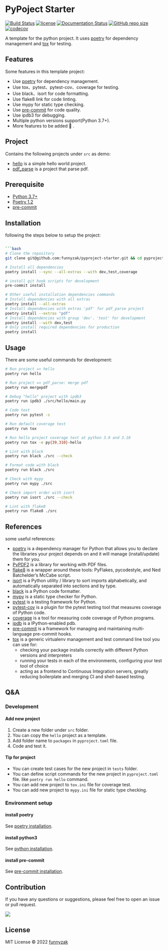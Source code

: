 # PyPoject Starter

[![Build Status][build-status-image]][build-status]
[![license][license-image]][repository-url]
[![Documentation Status][doc-image]][doc-url]
[![GitHub repo size][repo-size-image]][repository-url]
[![codecov][cov-image]][cov-url]

<!-- [![Release][rle-image]][rle-url] -->
<!-- [![Sourcegraph][sg-image]][sg-url] -->

A template for the python project. It uses [poetry](https://python-poetry.org/) for dependency management and [tox](https://github.com/tox-dev/tox) for testing.

[cov-image]: https://codecov.io/gh/funnyzak/pyproject-starter/branch/main/graph/badge.svg?token=K1AKZ65LY1
[cov-url]: https://codecov.io/gh/funnyzak/pyproject-starter
[doc-image]: https://readthedocs.org/projects/pyproject-starter/badge/?version=latest&style=flat
[doc-url]: https://pyproject-starter.readthedocs.io/en/latest/?badge=latest
[repo-size-image]: https://img.shields.io/github/repo-size/funnyzak/pyproject-starter?style=flat-square&logo=github&logoColor=white&label=size
[build-status-image]:  https://github.com/funnyzak/pyproject-starter/actions/workflows/ci.yml/badge.svg
[build-status]: https://github.com/funnyzak/pyproject-starter/actions
[license-image]: https://img.shields.io/github/license/funnyzak/pyproject-starter.svg?style=flat-square
[repository-url]: https://github.com/funnyzak/pyproject-starter
[sg-image]: https://img.shields.io/badge/view%20on-Sourcegraph-brightgreen.svg?style=flat-square
[sg-url]: https://sourcegraph.com/github.com/funnyzak/pyproject-starter
[rle-image]: https://img.shields.io/github/release-date/funnyzak/pyproject-starter.svg?style=flat-square&label=release
[rle-url]: https://github.com/funnyzak/pyproject-starter/releases/latest

## Features

Some features in this template project:

- Use [poetry](https://python-poetry.org/) for dependency management.
- Use tox、pytest、pytest-cov、coverage for testing.
- Use black、isort for code formatting.
- Use flake8 link for code linting.
- Use mypy for static type checking.
- Use [pre-commit](https://pre-commit.com/) for code quality.
- Use ipdb3 for debugging.
- Multiple python versions support(Python 3.7+).
- More features to be added 🚀 .

## Project

Contains the following projects under `src` as demo:

- [hello](https://github.com/funnyzak/pyproject-starter/tree/main/src/hello) is a simple hello world project.
- [pdf_parse](https://github.com/funnyzak/pyproject-starter/tree/main/src/pdf_parse) is a project that parse pdf.

## Prerequisite

- [Python 3.7+](https://www.python.org/)
- [Poetry 1.2](https://python-poetry.org/)
- [pre-commit](https://pre-commit.com/)

## Installation

following the steps below to setup the project:

```bash

```bash
# Clone the repository
git clone git@github.com:funnyzak/pyproject-starter.git && cd pyproject-starter

# Install all dependencies
poetry install --sync --all-extras --with dev,test,coverage

# install git hook scripts for development
pre-commit install

# Other useful installation dependencies commands
# Install dependencies with all extras
poetry install --all-extras
# Install dependencies with extras 'pdf' for pdf_parse project
poetry install --extras "pdf"
# Install dependencies with group 'dev'、'test' for development
poetry install --with dev,test
# Only install required dependencies for production
poetry install
```

## Usage

There are some useful commands for development:

```bash
# Run project => hello
poetry run hello

# Run project => pdf_parse: merge pdf
poetry run mergepdf

# Debug "hello" project with ipdb3
poetry run ipdb3 ./src/hello/main.py

# Code test
poetry run pytest -s

# Run default coverage test
poetry run tox

# Run hello project coverage test at python 3.9 and 3.10
poetry run tox -e py{39,310}-hello

# Lint with black
poetry run black ./src --check

# Format code with black
poetry run black ./src

# Check with mypy
poetry run mypy ./src

# Check import order with isort
poetry run isort ./src --check

# Lint with flake8
poetry run flake8 ./src
```

## References

some useful references:

- [poetry](https://python-poetry.org/) is a dependency manager for Python that allows you to declare the libraries your project depends on and it will manage (install/update) them for you.
- [PyPDF2](https://pypdf2.readthedocs.io/en/latest/user/adding-pdf-annotations.html#free-text) is a library for working with PDF files.
- [flake8](https://flake8.pycqa.org/en/latest/) is a wrapper around these tools: PyFlakes, pycodestyle, and Ned Batchelder’s McCabe script.
- [isort](https://pycqa.github.io/isort/) is a Python utility / library to sort imports alphabetically, and automatically separated into sections and by type.
- [black](https://black.readthedocs.io/en/stable/) is a Python code formatter.
- [mypy](https://mypy.readthedocs.io/en/stable/config_file.html#per-module-and-global-options) is a static type checker for Python.
- [pytest](https://docs.pytest.org/en/stable/) is a testing framework for Python.
- [pytest-cov](https://pytest-cov.readthedocs.io/en/latest/) is a plugin for the pytest testing tool that measures coverage of Python code.
- [coverage](https://coverage.readthedocs.io/en/coverage-5.5/) is a tool for measuring code coverage of Python programs.
- [ipdb](https://pypi.org/project/ipdb/) is a IPython-enabled pdb.
- [pre-commit](https://pre-commit.com/) is a framework for managing and maintaining multi-language pre-commit hooks.
- [tox](https://tox.readthedocs.io/en/latest/) is a generic virtualenv management and test command line tool you can use for:
  - checking your package installs correctly with different Python versions and interpreters
  - running your tests in each of the environments, configuring your test tool of choice
  - acting as a frontend to Continuous Integration servers, greatly reducing boilerplate and merging CI and shell-based testing.

## Q&A

### Development

#### Add new project

1. Create a new folder under `src` folder.
2. You can copy the `hello` project as a template.
3. Add folder name to `packages` in `pyproject.toml` file.
4. Code and test it.

#### Tip for project

- You can create test cases for the new project in `tests` folder.
- You can define script commands for the new project in `pyproject.toml` file. like `poetry run hello` command.
- You can add new project to `tox.ini` file for coverage test.
- You can add new project to `mypy.ini` file for static type checking.

### Environment setup

#### install poetry

See [poetry installation](https://python-poetry.org/docs/#installation).

#### install python3

See [python installation](https://www.python.org/downloads/).

#### install pre-commit

See [pre-commit installation](https://pre-commit.com/#install).

## Contribution

If you have any questions or suggestions, please feel free to open an issue or pull request.

<a href="https://github.com/funnyzak/pyproject-starter/graphs/contributors">
  <img src="https://contrib.rocks/image?repo=funnyzak/pyproject-starter" />
</a>

## License

MIT License © 2022 [funnyzak](https://github.com/funnyzak)
